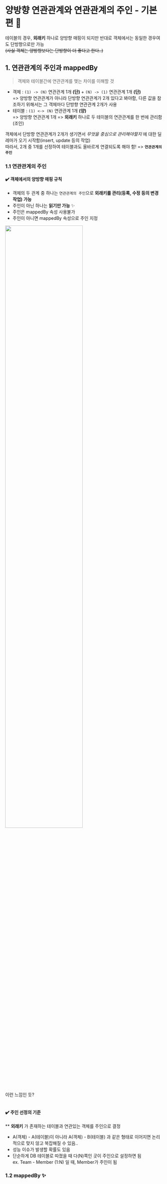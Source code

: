 # 양방향 연관관계와 연관관계의 주인 - 기본편 🌟

테이블의 경우, __외래키__ 하나로 양방향 매핑이 되지만 반대로 객체에서는 동일한 경우여도 단방향으로만 가능  
~~(사실 객체는 양방향보다는 단방향이 더 좋다고 한다..)~~

## 1. 연관관계의 주인과 mappedBy
> 객체와 테이블간에 연관관계를 맺는 차이를 이해할 것
- 객체 : ```(1) -> (N)``` 연관관계 1개 __(단)__ + ```(N) -> (1)``` 연관관계 1개 __(단)__   
  => 양방향 연관관계가 아니라 단방향 연관관계가 2개 있다고 봐야함, 다른 값을 참조하기 위해서는 그 객체마다 단방향 연관관계 2개가 사용
- 테이블 : ```(1) <-> (N)``` 연관관계 1개 __(양)__   
  => 양방향 연관관계 1개
  => __외래키__ 하나로 두 테이블의 연관관계를 한 번에 관리함(조인)
   
객체에서 단방향 연관관계가 2개가 생기면서 _무엇을 중심으로 관리해야할지_ 에 대한 딜레마가 오기 시작함(insert, update 등의 작업)  
따라서, 2개 중 1개를 선정하여 테이블과도 올바르게 연결되도록 해야 함! => __```연관관계의 주인```__

### 1.1 연관관계의 주인
#### ✔️ 객체에서의 양방향 매핑 규칙
- 객체의 두 관계 중 하나는 ```연관관계의 주인```으로 __외래키를 관리(등록, 수정 등의 변경 작업) 가능__
- 주인이 아닌 하나는 __읽기만 가능__ ✨
- 주인은 mappedBy 속성 사용불가 
- 주인이 아니면 mappedBy 속성으로 주인 지정
<img src="https://github.com/zzex3on/jpa-study/assets/87990439/b95677c8-f851-4bc7-a36e-12a72ae4b639" width="70%">
<br><br>이런 느낌인 듯?<br><br>

#### ✔️ 주인 선정의 기준
** __외래키__ 가 존재하는 테이블과 연관있는 객체를 주인으로 결정
- A(객체) - A(테이블)이 아니라 A(객체) - B(테이블) 과 같은 형태로 이어지면 논리적으로 맞지 않고 복잡해질 수 있음..
- 성능 이슈가 발생할 확률도 있음
- 단순하게 DB 테이블로 따졌을 때 다(N)쪽인 곳이 주인으로 설정하면 됨   
  ex. Team - Member (1:N) 일 때, Member가 주인이 됨 
  
### 1.2 mappedBy ✨

